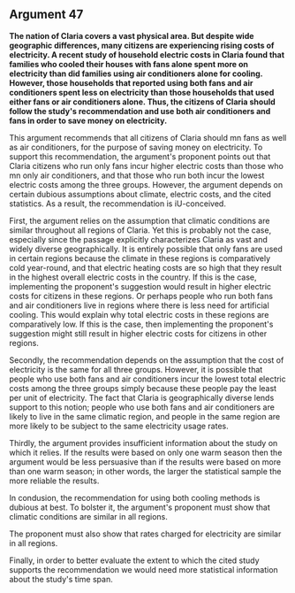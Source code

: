 
Argument 47
---------------------------

**The nation of Claria covers a vast physical area. But despite wide geographic differences,
many citizens are experiencing rising costs of electricity. A recent study of household electric
costs in Claria found that families who cooled their houses with fans alone spent more on
electricity than did families using air conditioners alone for cooling. However, those households
that reported using both fans and air conditioners spent less on electricity than those
households that used either fans or air conditioners alone. Thus, the citizens of Claria should
follow the study's recommendation and use both air conditioners and fans in order to save
money on electricity.**

This argument recommends that all citizens of Claria should mn fans as well as air
conditioners, for the purpose of saving money on electricity. To support this recommendation,
the argument's proponent points out that Claria citizens who run only fans incur higher electric
costs than those who mn only air conditioners, and that those who run both incur the lowest
electric costs among the three groups. However, the argument depends on certain dubious
assumptions about climate, electric costs, and the cited statistics. As a result, the
recommendation is iU-conceived.

First, the argument relies on the assumption that climatic conditions are similar throughout
all regions of Claria. Yet this is probably not the case, especially since the passage explicitly
characterizes Claria as vast and widely diverse geographically. It is entirely possible that only
fans are used in certain regions because the climate in these regions is comparatively cold
year-round, and that electric heating costs are so high that they result in the highest overall
electric costs in the country. If this is the case, implementing the proponent's suggestion would
result in higher electric costs for citizens in these regions. Or perhaps people who run both
fans and air conditioners live in regions where there is less need for artificial cooling. This
would explain why total electric costs in these regions are comparatively low. If this is the case,
then implementing the proponent's suggestion might still result in higher electric costs for
citizens in other regions.

Secondly, the recommendation depends on the assumption that the cost of electricity is the
same for all three groups. However, it is possible that people who use both fans and air
conditioners incur the lowest total electric costs among the three groups simply because these
people pay the least per unit of electricity. The fact that Claria is geographically diverse lends
support to this notion; people who use both fans and air conditioners are likely to live in the
same climatic region, and people in the same region are more likely to be subject to the same
electricity usage rates.

Thirdly, the argument provides insufficient information about the study on which it relies. If the
results were based on only one warm season then the argument would be less persuasive
than if the results were based on more than one warm season; in other words, the larger the
statistical sample the more reliable the results.

In condusion, the recommendation for using both cooling methods is dubious at best. To
bolster it, the argument's proponent must show that climatic conditions are similar in all regions.

The proponent must also show that rates charged for electricity are similar in all regions.

Finally, in order to better evaluate the extent to which the cited study supports the
recommendation we would need more statistical information about the study's time span.

